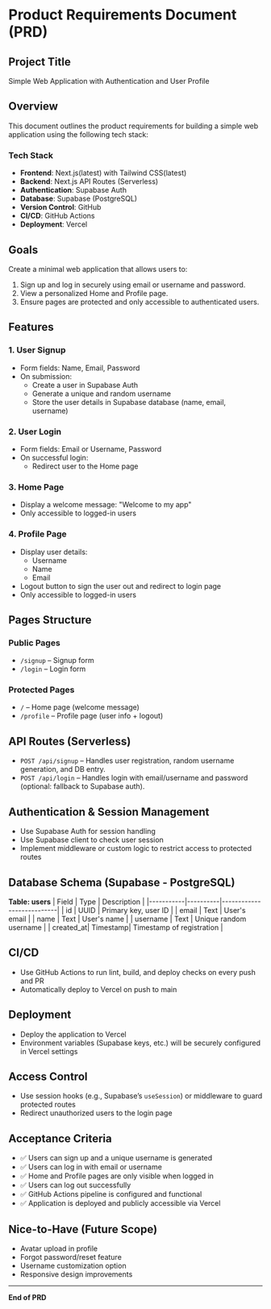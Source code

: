 # Product Requirements Document (PRD)

## Project Title
Simple Web Application with Authentication and User Profile

## Overview
This document outlines the product requirements for building a simple web application using the following tech stack:

### Tech Stack
- **Frontend**: Next.js(latest) with Tailwind CSS(latest)
- **Backend**: Next.js API Routes (Serverless)
- **Authentication**: Supabase Auth
- **Database**: Supabase (PostgreSQL)
- **Version Control**: GitHub
- **CI/CD**: GitHub Actions
- **Deployment**: Vercel

## Goals
Create a minimal web application that allows users to:
1. Sign up and log in securely using email or username and password.
2. View a personalized Home and Profile page.
3. Ensure pages are protected and only accessible to authenticated users.

## Features

### 1. User Signup
- Form fields: Name, Email, Password
- On submission:
  - Create a user in Supabase Auth
  - Generate a unique and random username
  - Store the user details in Supabase database (name, email, username)

### 2. User Login
- Form fields: Email or Username, Password
- On successful login:
  - Redirect user to the Home page

### 3. Home Page
- Display a welcome message: "Welcome to my app"
- Only accessible to logged-in users

### 4. Profile Page
- Display user details:
  - Username
  - Name
  - Email
- Logout button to sign the user out and redirect to login page
- Only accessible to logged-in users

## Pages Structure

### Public Pages
- `/signup` – Signup form
- `/login` – Login form

### Protected Pages
- `/` – Home page (welcome message)
- `/profile` – Profile page (user info + logout)

## API Routes (Serverless)
- `POST /api/signup` – Handles user registration, random username generation, and DB entry.
- `POST /api/login` – Handles login with email/username and password (optional: fallback to Supabase auth).

## Authentication & Session Management
- Use Supabase Auth for session handling
- Use Supabase client to check user session
- Implement middleware or custom logic to restrict access to protected routes

## Database Schema (Supabase - PostgreSQL)
**Table: users**
| Field     | Type     | Description               |
|-----------|----------|---------------------------|
| id        | UUID     | Primary key, user ID      |
| email     | Text     | User's email              |
| name      | Text     | User's name               |
| username  | Text     | Unique random username    |
| created_at| Timestamp| Timestamp of registration |

## CI/CD
- Use GitHub Actions to run lint, build, and deploy checks on every push and PR
- Automatically deploy to Vercel on push to main

## Deployment
- Deploy the application to Vercel
- Environment variables (Supabase keys, etc.) will be securely configured in Vercel settings

## Access Control
- Use session hooks (e.g., Supabase’s `useSession`) or middleware to guard protected routes
- Redirect unauthorized users to the login page

## Acceptance Criteria
- ✅ Users can sign up and a unique username is generated
- ✅ Users can log in with email or username
- ✅ Home and Profile pages are only visible when logged in
- ✅ Users can log out successfully
- ✅ GitHub Actions pipeline is configured and functional
- ✅ Application is deployed and publicly accessible via Vercel

## Nice-to-Have (Future Scope)
- Avatar upload in profile
- Forgot password/reset feature
- Username customization option
- Responsive design improvements

---

**End of PRD**